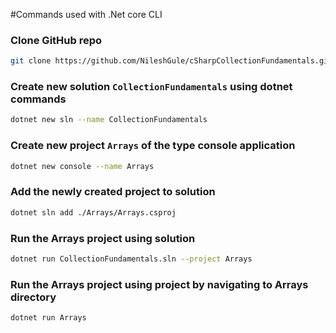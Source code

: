 #Commands used with .Net core CLI

### Clone GitHub repo
```bash
git clone https://github.com/NileshGule/cSharpCollectionFundamentals.git cSharpCollectionFundamentals
```

### Create new solution `CollectionFundamentals` using dotnet commands
```bash
dotnet new sln --name CollectionFundamentals
```

### Create new project `Arrays` of the type console application
```bash
dotnet new console --name Arrays
```

### Add the newly created project to solution
```bash
dotnet sln add ./Arrays/Arrays.csproj
```

### Run the Arrays project using solution
```bash
dotnet run CollectionFundamentals.sln --project Arrays
```

### Run the Arrays project using project by navigating to Arrays directory
```bash
dotnet run Arrays
```